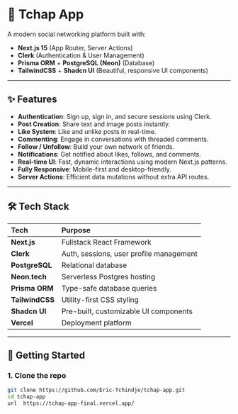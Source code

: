 # 📱 Tchap App

A modern social networking platform built with:

- **Next.js 15** (App Router, Server Actions)
- **Clerk** (Authentication & User Management)
- **Prisma ORM** + **PostgreSQL (Neon)** (Database)
- **TailwindCSS** + **Shadcn UI** (Beautiful, responsive UI components)

---

## ✨ Features

- **Authentication**: Sign up, sign in, and secure sessions using Clerk.
- **Post Creation**: Share text and image posts instantly.
- **Like System**: Like and unlike posts in real-time.
- **Commenting**: Engage in conversations with threaded comments.
- **Follow / Unfollow**: Build your own network of friends.
- **Notifications**: Get notified about likes, follows, and comments.
- **Real-time UI**: Fast, dynamic interactions using modern Next.js patterns.
- **Fully Responsive**: Mobile-first and desktop-friendly.
- **Server Actions**: Efficient data mutations without extra API routes.

---

## 🛠️ Tech Stack

| Tech            | Purpose                                 |
| :-------------- | :-------------------------------------- |
| **Next.js**     | Fullstack React Framework               |
| **Clerk**       | Auth, sessions, user profile management |
| **PostgreSQL**  | Relational database                     |
| **Neon.tech**   | Serverless Postgres hosting             |
| **Prisma ORM**  | Type-safe database queries              |
| **TailwindCSS** | Utility-first CSS styling               |
| **Shadcn UI**   | Pre-built, customizable UI components   |
| **Vercel**      | Deployment platform                     |

---

## 🚀 Getting Started

### 1. Clone the repo

```bash
git clone https://github.com/Eric-Tchindje/tchap-app.git
cd tchap-app
url  https://tchap-app-final.vercel.app/

```
